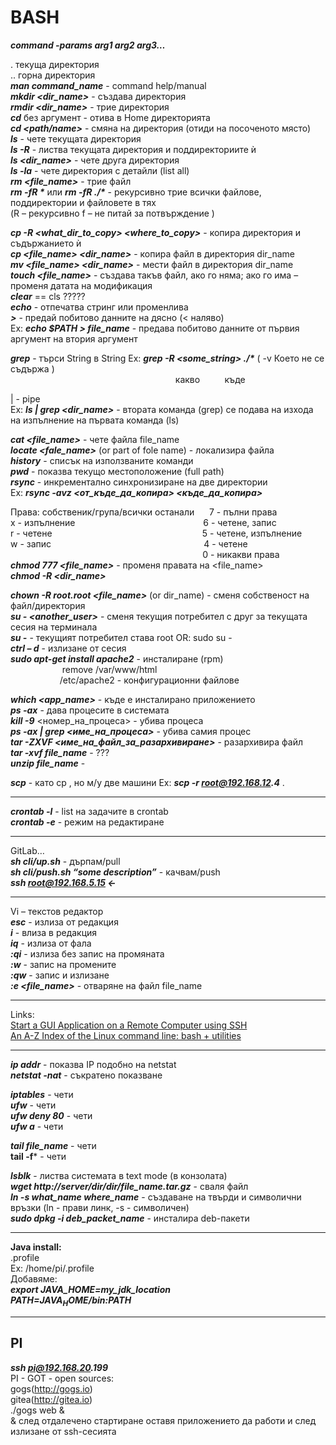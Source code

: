 # BASH

**_command  -params  arg1  arg2  arg3…_**  

.	    текуща директория  
..	   горна директория  
**_man  command_name_**	      - command help/manual  
**_mkdir  <dir_name>_**	- създава директория  
**_rmdir  <dir_name>_**	- трие директория  
**_cd_**  без аргумент	- отива в Home директорията  
**_cd <path/name>_** 	- смяна на директория (отиди на посоченото място)  
**_ls_**	- чете текущата директория  
**_ls -R_**	- листва текущата директория и поддиректориите ѝ  
**_ls <dir_name>_**      - чете друга директория  
**_ls -la_**	- чете директория с детайли  (list all)  
**_rm <file_name>_**     - трие файл  
**_rm  -fR  *_**          или         **_rm  -fR  ./*_**	- рекурсивно трие всички файлове, поддиректории и файловете в тях  
    (R – рекурсивно	f – не питай за потвърждение	)  
  
**_cp  -R  <what_dir_to_copy>  <where_to_copy>_**	      - копира директория и съдържанието ѝ  
**_cp  <file_name>  <dir_name>_**        - копира файл в директория dir_name  
**_mv <file_name>  <dir_name>_**       - мести файл в директория  dir_name  
**_touch  <file_name>_**	- създава такъв файл, ако го няма; ако го има – променя датата на модификация  
**_clear_**  ==  cls	?????  
**_echo_**	- отпечатва стринг или променлива  
**_>_**	- предай побитово данните  на дясно (<   наляво)  
Ex:	**_echo  $PATH  >  file_name_**	- предава побитово данните от първия аргумент на втория аргумент  

**_grep_**	- търси String в String
 Ex:	**_grep -R <some_string> ./*_** 	(   -v    Което не се съдържа  )  
  &nbsp;&nbsp;&nbsp;&nbsp;&nbsp;&nbsp;&nbsp;&nbsp;&nbsp;&nbsp;&nbsp;&nbsp;&nbsp;&nbsp;&nbsp;&nbsp;&nbsp;&nbsp;&nbsp;&nbsp;&nbsp;&nbsp;&nbsp;&nbsp;&nbsp;&nbsp;&nbsp;&nbsp;&nbsp;&nbsp;&nbsp;&nbsp;&nbsp;&nbsp;&nbsp;&nbsp;&nbsp;&nbsp;&nbsp;&nbsp;&nbsp;&nbsp;&nbsp;&nbsp;&nbsp;&nbsp;&nbsp;&nbsp;&nbsp;&nbsp;&nbsp;&nbsp;&nbsp;&nbsp;&nbsp;&nbsp;&nbsp;&nbsp;&nbsp;&nbsp;&nbsp;&nbsp;&nbsp;&nbsp;&nbsp;&nbsp;  какво&nbsp;&nbsp;&nbsp;	&nbsp;&nbsp;&nbsp;&nbsp;&nbsp;         къде				

|	- pipe  
Ex:	**_ls  |  grep  <dir_name>_**	- втората команда (grep) се подава на изхода на изпълнение на първата команда (ls)  

**_cat  <file_name>_**	- чете файла file_name  
**_locate  <fale_name>_**   (or part of fole name)	- локализира файла  
**_history_**	- списък на използваните команди  
**_pwd_**	- показва текущо местоположение (full path)  
**_rsync_**	- инкрементално синхронизиране на две директории  
 Ex:	**_rsync  -avz  <от_къде_да_копира>  <къде_да_копира>_**  

Права:   собственик/група/всички останали					&nbsp;&nbsp;&nbsp;&nbsp;&nbsp;7	- пълни права  
x  - изпълнение &nbsp;&nbsp;&nbsp;&nbsp;&nbsp;&nbsp;&nbsp;&nbsp;&nbsp;&nbsp;&nbsp;&nbsp;&nbsp;&nbsp;&nbsp;&nbsp;&nbsp;&nbsp;&nbsp;&nbsp;&nbsp;&nbsp;&nbsp;&nbsp;&nbsp;&nbsp;&nbsp;&nbsp;&nbsp;&nbsp;&nbsp;&nbsp;&nbsp;&nbsp;&nbsp;&nbsp;&nbsp;&nbsp;&nbsp;&nbsp;&nbsp;&nbsp;&nbsp;&nbsp;&nbsp;&nbsp;&nbsp;&nbsp;&nbsp;&nbsp;&nbsp;6	- четене, запис  
r  - четене	&nbsp;&nbsp;&nbsp;&nbsp;&nbsp;&nbsp;&nbsp;&nbsp;&nbsp;&nbsp;&nbsp;&nbsp;&nbsp;&nbsp;&nbsp;&nbsp;&nbsp;&nbsp;&nbsp;&nbsp;&nbsp;&nbsp;&nbsp;&nbsp;&nbsp;&nbsp;&nbsp;&nbsp;&nbsp;&nbsp;&nbsp;&nbsp;&nbsp;&nbsp;&nbsp;&nbsp;&nbsp;&nbsp;&nbsp;&nbsp;&nbsp;&nbsp;&nbsp;&nbsp;&nbsp;&nbsp;&nbsp;&nbsp;&nbsp;&nbsp;&nbsp;&nbsp;&nbsp;&nbsp;&nbsp;&nbsp;&nbsp;&nbsp;&nbsp;								5	- четене, изпълнение  
w  - запис	&nbsp;&nbsp;&nbsp;&nbsp;&nbsp;&nbsp;&nbsp;&nbsp;&nbsp;&nbsp;&nbsp;&nbsp;&nbsp;&nbsp;&nbsp;&nbsp;&nbsp;&nbsp;&nbsp;&nbsp;&nbsp;&nbsp;&nbsp;&nbsp;&nbsp;&nbsp;&nbsp;&nbsp;&nbsp;&nbsp;&nbsp;&nbsp;&nbsp;&nbsp;&nbsp;&nbsp;&nbsp;&nbsp;&nbsp;&nbsp;&nbsp;&nbsp;&nbsp;&nbsp;&nbsp;&nbsp;&nbsp;&nbsp;&nbsp;&nbsp;&nbsp;&nbsp;&nbsp;&nbsp;&nbsp;&nbsp;&nbsp;&nbsp;&nbsp;&nbsp;&nbsp;4	- четене  
&nbsp;&nbsp;&nbsp;&nbsp;&nbsp;&nbsp;&nbsp;&nbsp;&nbsp;&nbsp;&nbsp;&nbsp;&nbsp;&nbsp;&nbsp;&nbsp;&nbsp;&nbsp;&nbsp;&nbsp;&nbsp;&nbsp;&nbsp;&nbsp;&nbsp;&nbsp;&nbsp;&nbsp;&nbsp;&nbsp;&nbsp;&nbsp;&nbsp;&nbsp;&nbsp;&nbsp;&nbsp;&nbsp;&nbsp;&nbsp;&nbsp;&nbsp;&nbsp;&nbsp;&nbsp;&nbsp;&nbsp;&nbsp;&nbsp;&nbsp;&nbsp;&nbsp;&nbsp;&nbsp;&nbsp;&nbsp;&nbsp;&nbsp;&nbsp;&nbsp;&nbsp;&nbsp;&nbsp;&nbsp;&nbsp;&nbsp;&nbsp;&nbsp;&nbsp;&nbsp;&nbsp;&nbsp;&nbsp;&nbsp;&nbsp;&nbsp;&nbsp;&nbsp;0	- никакви права  
**_chmod  777  <file_name>_**	- променя правата на <file_name>  
**_chmod  -R  <dir_name>_**  

**_chown  -R  root.root  <file_name>_**    (or  dir_name)	- сменя собственост на файл/директория  
**_su  - <another_user>_**	- сменя текущия потребител с друг за текущата сесия на терминала  
**_su -_**	- текущият потребител става root	OR: sudo  su -  
**_ctrl – d_**		- излизане от сесия  
**_sudo  apt-get  install  apache2_**		- инсталиране  (rpm)  
&nbsp;&nbsp;&nbsp;&nbsp;&nbsp;&nbsp;&nbsp;&nbsp;&nbsp;&nbsp;&nbsp;&nbsp;&nbsp;&nbsp;&nbsp;&nbsp;&nbsp;&nbsp;&nbsp;&nbsp;&nbsp;remove			/var/www/html  
&nbsp;&nbsp;&nbsp;&nbsp;&nbsp;&nbsp;&nbsp;&nbsp;&nbsp;&nbsp;&nbsp;&nbsp;&nbsp;&nbsp;&nbsp;&nbsp;&nbsp;&nbsp;&nbsp;&nbsp;/etc/apache2	- конфигурационни файлове  

**_which  <app_name>_**	- къде е инсталирано приложението  
**_ps  -ax_**		- дава процесите в системата  
**_kill  -9_**  <номер_на_процеса>	      - убива процеса  
**_ps  -ax  |  grep   <име_на_процеса>_**         - убива самия процес  
**_tar  -ZXVF  <име_на_файл_за_разархивиране>_**	- разархивира файл  
**_tar -xvf file_name_** - ???  
**_unzip file_name_** - 

**_scp_**	- като cp , но м/у две машини
Ex:	**_scp  -r  root@192.168.12.4_**    .	
- - - - - - - - - - - - - - - - - - - - - - - - - - - - - - - - - - - - - - - - - - - -  
**_crontab  -l_**	- list на задачите в crontab  
**_crontab  -e_**	- режим на редактиране  
- - - - - - - - - - - - - - - - - - - - - - - - - - - - - - - - - - - - - - - - - - - -  
GitLab…  
**_sh  cli/up.sh_**		- дърпам/pull  
**_sh  cli/push.sh  “some description”_**	- качвам/push  
**_ssh  root@192.168.5.15	<-_**  
- - - - - - - - - - - - - - - - - - - - - - - - - - - - - - - - - - - - - - - - - - - -  
Vi – текстов редактор  
**_esc_**	- излиза от редакция  
**_i_**	- влиза в редакция  
**_iq_**	- излиза от фала  
**_:qi_**	- излиза без запис на промяната  
**_:w_**	- запис на промените  
**_:qw_**	- запис и излизане  
**_:е  <file_name>_**		- отваряне на файл file_name  
- - - - - - - - - - - - - - - - - - - - - - - - - - - - - - - - - - - - - - - - - - - -  
Links:  
[Start a GUI Application on a Remote Computer using SSH](https://www.shellhacks.com/start-gui-application-remote-computer-ssh/)  
[An A-Z Index of the Linux command line: bash + utilities](https://ss64.com/bash/)

- - - - - - - - - - - - - - - - - - - - - - - - - - - - - - - - - - - - - - - - - - - -   
**_ip addr_** - показва IP подобно на netstat  
**_netstat -nat_** - съкратено показване  

**_iptables_** - чети  
**_ufw_** - чети  
**_ufw deny 80_** - чети  
**_ufw a_** - чети  

**_tail file_name_**   - чети  
**tail -f***    - чети  

**_lsblk_** - листва системата в text mode (в конзолата)  
**_wget http://server/dir/dir/file_name.tar.gz_** - сваля файл  
**_ln -s what_name  where_name_**  - създаване на твърди и символични връзки (ln - прави линк, -s - символичен)  
**_sudo dpkg -i deb_packet_name_**  - инсталира deb-пакети  
- - - - - - - - - - - - - - - - - - - - - - - - - - - - - - - - - - - - - - - - - - - -  
**Java install:**  
.profile  
Ex: /home/pi/.profile  
Добавяме:  
**_export JAVA_HOME=my_jdk_location_**  
**_PATH=$JAVA_HOME/bin:$PATH_**  
- - - - - - - - - - - - - - - - - - - - - - - - - - - - - - - - - - - - - - - - - - - -  
## PI 
**_ssh pi@192.168.20.199_**  
PI - GOT - open sources:  
gogs(http://gogs.io)  
gitea(http://gitea.io)  
./gogs web &  
& след отдалечено стартиране оставя приложението да работи и след излизане от ssh-сесията  





